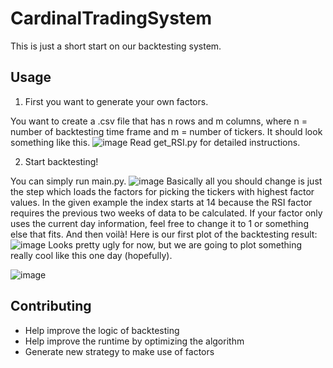 # CardinalTradingSystem

This is just a short start on our backtesting system.

## Usage

1. First you want to generate your own factors.
   
You want to create a .csv file that has n rows and m columns, where n = number of backtesting time frame and m = number of tickers.
It should look something like this.
![image](https://github.com/Cardinal-Trading-UW-Madison/EDA/assets/127585484/6ff74dfd-c5cf-4ffb-bc38-51a71831bcb3)
Read get_RSI.py for detailed instructions.

2. Start backtesting!

You can simply run main.py.
![image](https://github.com/Cardinal-Trading-UW-Madison/EDA/assets/127585484/81199f71-441f-47d7-9c60-0f1ca7c01a39)
Basically all you should change is just the step which loads the factors for picking the tickers with highest factor values.
In the given example the index starts at 14 because the RSI factor requires the previous two weeks of data to be calculated.
If your factor only uses the current day information, feel free to change it to 1 or something else that fits.
And then voilà! Here is our first plot of the backtesting result:
![image](https://github.com/Cardinal-Trading-UW-Madison/EDA/assets/127585484/06cdad1f-0fd9-4a19-9418-7eec1ccb89bb)
Looks pretty ugly for now, but we are going to plot something really cool like this one day (hopefully).

![image](https://github.com/Cardinal-Trading-UW-Madison/EDA/assets/127585484/96633fe4-e38e-4e22-9c59-ae9a6cc2bcaa)



## Contributing

* Help improve the logic of backtesting
* Help improve the runtime by optimizing the algorithm
* Generate new strategy to make use of factors
